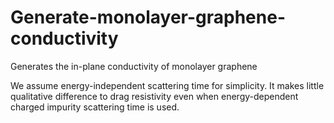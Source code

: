 # Generate-monolayer-graphene-conductivity
Generates the in-plane conductivity of monolayer graphene

We assume energy-independent scattering time for simplicity. It makes little qualitative difference to drag resistivity even when energy-dependent charged impurity scattering time is used.
